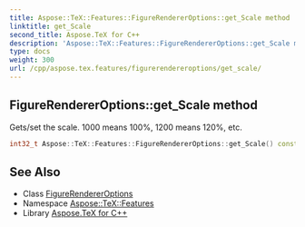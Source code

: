 ```yaml
---
title: Aspose::TeX::Features::FigureRendererOptions::get_Scale method
linktitle: get_Scale
second_title: Aspose.TeX for C++
description: 'Aspose::TeX::Features::FigureRendererOptions::get_Scale method. Gets/set the scale. 1000 means 100%, 1200 means 120%, etc in C++.'
type: docs
weight: 300
url: /cpp/aspose.tex.features/figurerendereroptions/get_scale/
---
```

## FigureRendererOptions::get_Scale method


Gets/set the scale. 1000 means 100%, 1200 means 120%, etc.

```cpp
int32_t Aspose::TeX::Features::FigureRendererOptions::get_Scale() const
```

## See Also

* Class [FigureRendererOptions](../)
* Namespace [Aspose::TeX::Features](../../)
* Library [Aspose.TeX for C++](../../../)
